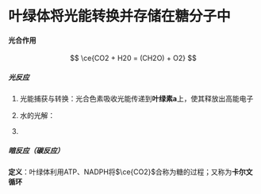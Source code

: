 # 叶绿体将光能转换并存储在糖分子中

#### 光合作用

$$
\ce{CO2 + H20 = (CH2O) + O2}
$$

##### 光反应

1. 光能捕获与转换：光合色素吸收光能传递到**叶绿素a**上，使其释放出高能电子

2. 水的光解：

3. 

##### 暗反应（碳反应）

**定义**：叶绿体利用ATP、NADPH将$\ce{CO2}$合称为糖的过程；又称为**卡尔文循环**
